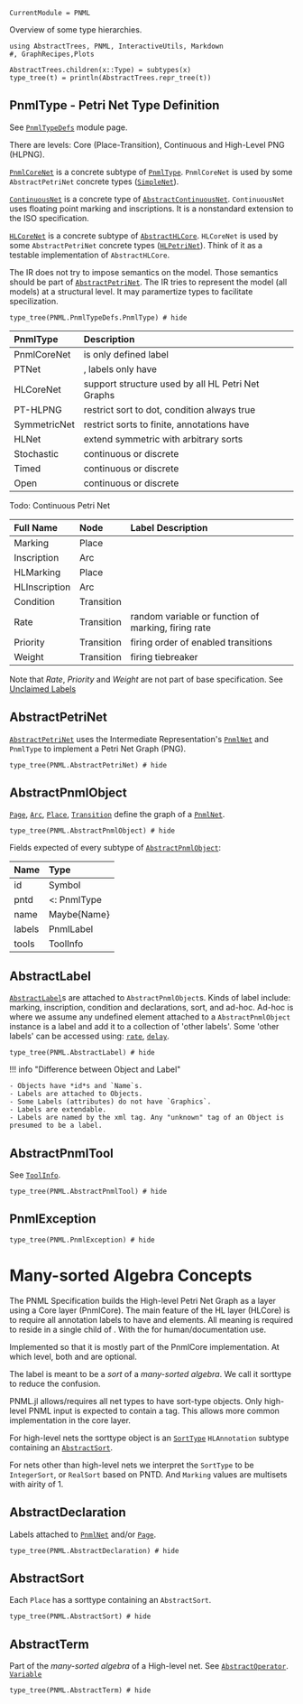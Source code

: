```@meta
CurrentModule = PNML
```

Overview of some type hierarchies.

```@setup type
using AbstractTrees, PNML, InteractiveUtils, Markdown
#, GraphRecipes,Plots

AbstractTrees.children(x::Type) = subtypes(x)
type_tree(t) = println(AbstractTrees.repr_tree(t))
```
## PnmlType - Petri Net Type Definition

See [`PnmlTypeDefs`](@ref) module page.

There are levels:  Core (Place-Transition), Continuous and High-Level PNG (HLPNG).

[`PnmlCoreNet`](@ref) is a concrete subtype of [`PnmlType`](@ref).
`PnmlCoreNet` is used by some `AbstractPetriNet` concrete types ([`SimpleNet`](@ref)).

[`ContinuousNet`](@ref) is a concrete type of [`AbstractContinuousNet`](@ref).
`ContinuousNet` uses floating point marking and inscriptions.
It is a nonstandard extension to the ISO specification.

[`HLCoreNet`](@ref) is a concrete subtype of [`AbstractHLCore`](@ref).
`HLCoreNet` is used by some `AbstractPetriNet` concrete types ([`HLPetriNet`](@ref)).
Think of it as a testable implementation of `AbstractHLCore`.

The IR does not try to impose semantics on the model. Those semantics should
be part of [`AbstractPetriNet`](@ref).  The IR tries to represent the model (all models)
at a structural level. It may paramertize types to facilitate specilization.

```@example type
type_tree(PNML.PnmlTypeDefs.PnmlType) # hide
```

| PnmlType     | Description                                               |
| :---------   | :-------------------------------------------------------- |
| PnmlCoreNet  | <name> is only defined label                              |
| PTNet        | <initialMarking>, <inscription> labels only have <text>   |
| HLCoreNet    | support structure used by all HL Petri Net Graphs         |
| PT-HLPNG     | restrict sort to dot, condition always true               |
| SymmetricNet | restrict sorts to finite, annotations have <structure>    |
| HLNet        | extend symmetric with arbitrary sorts                     |
| Stochastic   | continuous or discrete                                    |
| Timed        | continuous or discrete                                    |
| Open         | continuous or discrete                                    |

Todo: Continuous Petri Net

| Full Name     | Node       | Label Description                                   |
|:--------------|:-----------|:----------------------------------------------------|
| Marking       | Place      |                                                     |
| Inscription   | Arc        |                                                     |
| HLMarking     | Place      |                                                     |
| HLInscription | Arc        |                                                     |
| Condition     | Transition |                                                     |
| Rate          | Transition | random variable or function of marking, firing rate |
| Priority      | Transition | firing order of enabled transitions                 |
| Weight        | Transition | firing tiebreaker                                   |

Note that *Rate*, *Priority* and *Weight* are not part of base specification.
See [Unclaimed Labels](@ref)

## AbstractPetriNet
[`AbstractPetriNet`](@ref) uses the Intermediate Representation's
[`PnmlNet`](@ref) and `PnmlType` to implement a Petri Net Graph (PNG).

```@example type
type_tree(PNML.AbstractPetriNet) # hide
```

## AbstractPnmlObject
[`Page`](@ref), [`Arc`](@ref), [`Place`](@ref), [`Transition`](@ref) define the graph of a [`PnmlNet`](@ref).

```@example type
type_tree(PNML.AbstractPnmlObject) # hide
```

Fields expected of every subtype of [`AbstractPnmlObject`](@ref):

| Name     | Type |
|:---------|:-----------------------------------|
| id       | Symbol |
| pntd     | <: PnmlType |
| name     | Maybe{Name} |
| labels   | PnmlLabel |
| tools    | ToolInfo |

## AbstractLabel
[`AbstractLabel`](@ref)s are attached to `AbstractPnmlObject`s.
Kinds of label include: marking, inscription, condition and declarations, sort, and ad-hoc.
Ad-hoc is where we assume any undefined element attached to a `AbstractPnmlObject` instance
is a label and add it to a collection of 'other labels'.
Some 'other labels' can be accessed using: [`rate`](@ref), [`delay`](@ref).

```@example type
type_tree(PNML.AbstractLabel) # hide
```

!!! info "Difference between Object and Label"

	- Objects have *id*s and `Name`s.
    - Labels are attached to Objects.
    - Some Labels (attributes) do not have `Graphics`.
    - Labels are extendable.
    - Labels are named by the xml tag. Any "unknown" tag of an Object is presumed to be a label.

## AbstractPnmlTool
See [`ToolInfo`](@ref).
```@example type
type_tree(PNML.AbstractPnmlTool) # hide
```
## PnmlException
```@example type
type_tree(PNML.PnmlException) # hide
```

# Many-sorted Algebra Concepts

The PNML Specification builds the High-level Petri Net Graph as a layer using a Core layer (PnmlCore). The main feature of the HL layer (HLCore) is to require all annotation labels to have <text> and <structure> elements. All meaning is required to reside in a single child of <structure>. With the <text> for human/documentation use.

Implemented so that it is mostly part of the PnmlCore implementation.
At which level, both <text> and <structure> are optional.

The <type> label is meant to be a _sort_ of a _many-sorted algebra_. We call it sorttype to reduce the confusion.

PNML.jl allows/requires all net types to have sort-type objects.
Only high-level PNML input is expected to contain a <type> tag.
This allows more common implementation in the core layer.

For high-level nets the sorttype object is an [`SortType`](@ref) `HLAnnotation`
subtype containing an [`AbstractSort`](@ref).

For nets other than high-level nets we interpret the `SortType` to be `IntegerSort`,
or `RealSort` based on PNTD. And `Marking` values are multisets with airity of 1.

## AbstractDeclaration

Labels attached to [`PnmlNet`](@ref) and/or [`Page`](@ref).
```@example type
type_tree(PNML.AbstractDeclaration) # hide
```
## AbstractSort
Each `Place` has a sorttype containing an `AbstractSort`.
```@example type
type_tree(PNML.AbstractSort) # hide
```
## AbstractTerm
Part of the *many-sorted algebra* of a High-level net.
See [`AbstractOperator`](@ref). [`Variable`](@ref)
```@example type
type_tree(PNML.AbstractTerm) # hide
```
